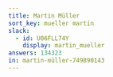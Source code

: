 ```yaml
---
title: Martin Müller
sort_key: mueller martin
slack: 
  - id: U06FLL74Y
    display: martin_mueller
answers: 134323
in: martin-müller-749890143
---
```

